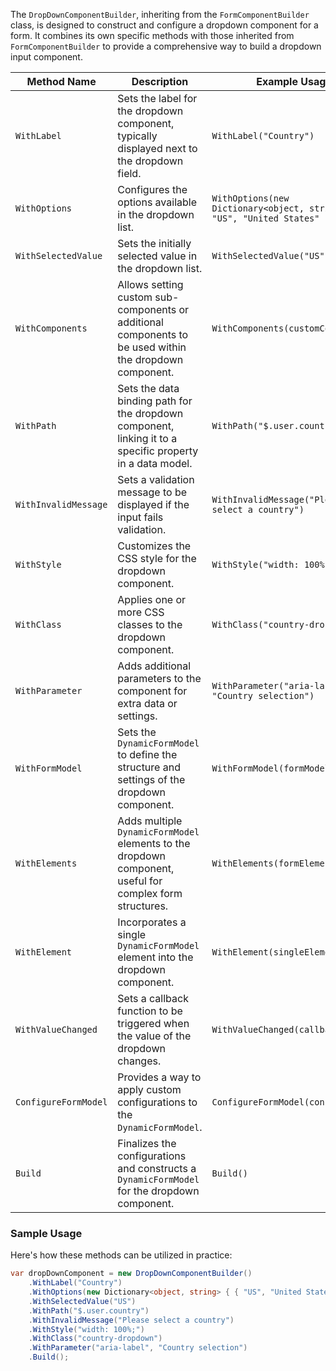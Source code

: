 The `DropDownComponentBuilder`, inheriting from the `FormComponentBuilder` class, is designed to construct and configure a dropdown component for a form. It combines its own specific methods with those inherited from `FormComponentBuilder` to provide a comprehensive way to build a dropdown input component.

| Method Name             | Description                                                                                                 | Example Usage                                      |
|-------------------------|-------------------------------------------------------------------------------------------------------------|----------------------------------------------------|
| `WithLabel`             | Sets the label for the dropdown component, typically displayed next to the dropdown field.                  | `WithLabel("Country")`                            |
| `WithOptions`           | Configures the options available in the dropdown list.                                                      | `WithOptions(new Dictionary<object, string> { { "US", "United States" }, ... })` |
| `WithSelectedValue`     | Sets the initially selected value in the dropdown list.                                                     | `WithSelectedValue("US")`                         |
| `WithComponents`        | Allows setting custom sub-components or additional components to be used within the dropdown component.     | `WithComponents(customComponents)`               |
| `WithPath`              | Sets the data binding path for the dropdown component, linking it to a specific property in a data model.   | `WithPath("$.user.country")`                      |
| `WithInvalidMessage`    | Sets a validation message to be displayed if the input fails validation.                                    | `WithInvalidMessage("Please select a country")`    |
| `WithStyle`             | Customizes the CSS style for the dropdown component.                                                        | `WithStyle("width: 100%;")`                       |
| `WithClass`             | Applies one or more CSS classes to the dropdown component.                                                  | `WithClass("country-dropdown")`                   |
| `WithParameter`         | Adds additional parameters to the component for extra data or settings.                                     | `WithParameter("aria-label", "Country selection")` |
| `WithFormModel`         | Sets the `DynamicFormModel` to define the structure and settings of the dropdown component.                  | `WithFormModel(formModel)`                        |
| `WithElements`          | Adds multiple `DynamicFormModel` elements to the dropdown component, useful for complex form structures.    | `WithElements(formElements)`                      |
| `WithElement`           | Incorporates a single `DynamicFormModel` element into the dropdown component.                                | `WithElement(singleElement)`                      |
| `WithValueChanged`      | Sets a callback function to be triggered when the value of the dropdown changes.                            | `WithValueChanged(callback)`                      |
| `ConfigureFormModel`    | Provides a way to apply custom configurations to the `DynamicFormModel`.                                    | `ConfigureFormModel(configAction)`                |
| `Build`                 | Finalizes the configurations and constructs a `DynamicFormModel` for the dropdown component.                | `Build()`                                         |


### Sample Usage

Here's how these methods can be utilized in practice:

```csharp
var dropDownComponent = new DropDownComponentBuilder()
    .WithLabel("Country")
    .WithOptions(new Dictionary<object, string> { { "US", "United States" }, { "CA", "Canada" }, { "MX", "Mexico" } })
    .WithSelectedValue("US")
    .WithPath("$.user.country")
    .WithInvalidMessage("Please select a country")
    .WithStyle("width: 100%;")
    .WithClass("country-dropdown")
    .WithParameter("aria-label", "Country selection")
    .Build();
```



